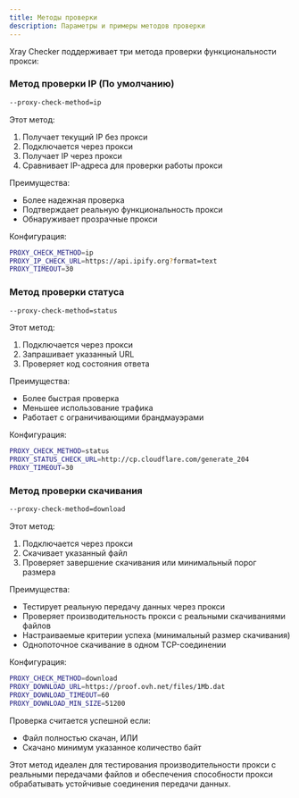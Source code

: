 ```yaml
---
title: Методы проверки
description: Параметры и примеры методов проверки
---
```


Xray Checker поддерживает три метода проверки функциональности прокси:

### Метод проверки IP (По умолчанию)

```bash
--proxy-check-method=ip
```

Этот метод:

1. Получает текущий IP без прокси
2. Подключается через прокси
3. Получает IP через прокси
4. Сравнивает IP-адреса для проверки работы прокси

Преимущества:

- Более надежная проверка
- Подтверждает реальную функциональность прокси
- Обнаруживает прозрачные прокси

Конфигурация:

```bash
PROXY_CHECK_METHOD=ip
PROXY_IP_CHECK_URL=https://api.ipify.org?format=text
PROXY_TIMEOUT=30
```

### Метод проверки статуса

```bash
--proxy-check-method=status
```

Этот метод:

1. Подключается через прокси
2. Запрашивает указанный URL
3. Проверяет код состояния ответа

Преимущества:

- Более быстрая проверка
- Меньшее использование трафика
- Работает с ограничивающими брандмауэрами

Конфигурация:

```bash
PROXY_CHECK_METHOD=status
PROXY_STATUS_CHECK_URL=http://cp.cloudflare.com/generate_204
PROXY_TIMEOUT=30
```

### Метод проверки скачивания

```bash
--proxy-check-method=download
```

Этот метод:

1. Подключается через прокси
2. Скачивает указанный файл
3. Проверяет завершение скачивания или минимальный порог размера

Преимущества:

- Тестирует реальную передачу данных через прокси
- Проверяет производительность прокси с реальными скачиваниями файлов
- Настраиваемые критерии успеха (минимальный размер скачивания)
- Однопоточное скачивание в одном TCP-соединении

Конфигурация:

```bash
PROXY_CHECK_METHOD=download
PROXY_DOWNLOAD_URL=https://proof.ovh.net/files/1Mb.dat
PROXY_DOWNLOAD_TIMEOUT=60
PROXY_DOWNLOAD_MIN_SIZE=51200
```

Проверка считается успешной если:

- Файл полностью скачан, ИЛИ
- Скачано минимум указанное количество байт

Этот метод идеален для тестирования производительности прокси с реальными передачами файлов и обеспечения способности прокси обрабатывать устойчивые соединения передачи данных.
